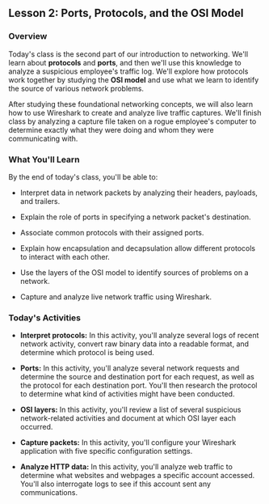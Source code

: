 ## Lesson 2: Ports, Protocols, and the OSI Model 
 
### Overview

Today's class is the second part of our introduction to networking. We'll learn about **protocols** and **ports**, and then we'll use this knowledge to analyze a suspicious employee's traffic log. We'll explore how protocols work together by studying the **OSI model** and use what we learn to identify the source of various network problems.

After studying these foundational networking concepts, we will also learn how to use Wireshark to create and analyze live traffic captures. We'll finish class by analyzing a capture file taken on a rogue employee's computer to determine exactly what they were doing and whom they were communicating with.
 
### What You'll Learn
 
By the end of today's class, you'll be able to:
 
- Interpret data in network packets by analyzing their headers, payloads, and trailers.

- Explain the role of ports in specifying a network packet's destination.

- Associate common protocols with their assigned ports.

- Explain how encapsulation and decapsulation allow different protocols to interact with each other.

- Use the layers of the OSI model to identify sources of problems on a network.

- Capture and analyze live network traffic using Wireshark.

### Today's Activities

* **Interpret protocols:** In this activity, you'll analyze several logs of recent network activity, convert raw binary data into a readable format, and determine which protocol is being used.

* **Ports:** In this activity, you'll analyze several network requests and determine the source and destination port for each request, as well as the protocol for each destination port. You'll then research the protocol to determine what kind of activities might have been conducted.

* **OSI layers:** In this activity, you'll review a list of several suspicious network-related activities and document at which OSI layer each occurred.

* **Capture packets:** In this activity, you'll configure your Wireshark application with five specific configuration settings.

* **Analyze HTTP data:** In this activity, you'll analyze web traffic to determine what websites and webpages a specific account accessed. You'll also interrogate logs to see if this account sent any communications.
